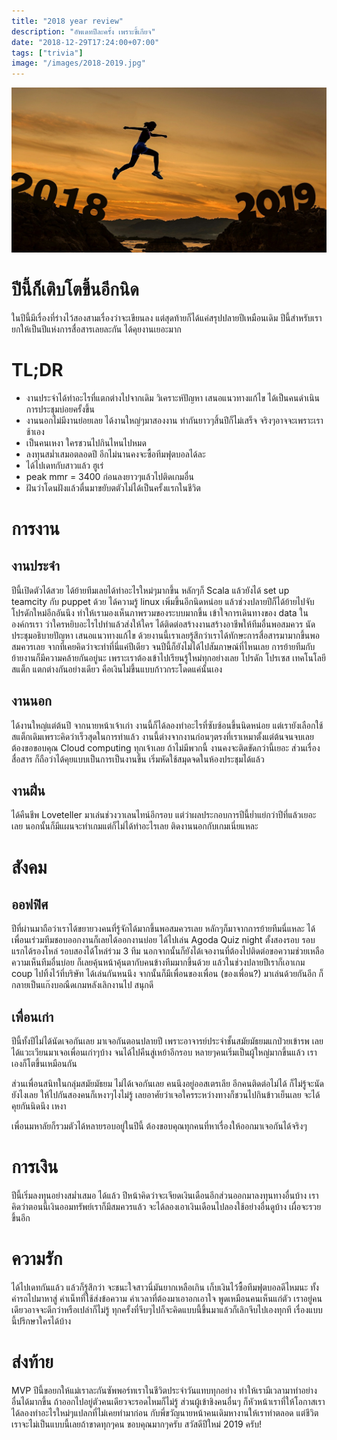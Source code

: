 ```yaml
---
title: "2018 year review"
description: "อัพเดทปีละครั้ง เพราะขี้เกียจ"
date: "2018-12-29T17:24:00+07:00"
tags: ["trivia"]
image: "/images/2018-2019.jpg"
---
```

![cover](/images/2018-2019.jpg)
# ปีนี้ก็เติบโตขึ้นอีกนิด
ในปีนี้มีเรื่องที่ร่างไว้สองสามเรื่องว่าจะเขียนลง แต่สุดท้ายก็ได้แค่สรุปปลายปีเหมือนเดิม ปีนี้สำหรับเรายกให้เป็นปีแห่งการสื่อสารเลยละกัน ได้คุยงานเยอะมาก

# TL;DR
- งานประจำได้ทำอะไรที่แตกต่างไปจากเดิม วิเคราะห์ปัญหา เสนอแนวทางแก้ไข ได้เป็นคนดำเนินการประชุมบ่อยครั้งขึ้น
- งานนอกไม่มีงานย่อยเลย ได้งานใหญ่ๆมาสองงาน ทำกันยาวๆสิ้นปีก็ไม่เสร็จ จริงๆอาจจะเพราะเราช้าเอง
- เป็นคนเหงา ใครชวนไปกินไหนไปหมด
- ลงทุนสม่ำเสมอตลอดปี อีกไม่นานคงจะซื้อทีมฟุตบอลได้ละ
- ได้ไปเดทกับสาวแล้ว ฮูเร่
- peak mmr = 3400 ก่อนลงยาวๆแล้วไปติดเกมอื่น
- ฝันว่าโดนฝังแล้วตื่นมาขยับตตัวไม่ได้เป็นครั้งแรกในชีวิต

# การงาน
## งานประจำ
ปีนี้เปิดตัวได้สวย ได้ย้ายทีมเลยได้ทำอะไรใหม่ๆมากขึ้น หลักๆก็ Scala แล้วยังได้ set up teamcity กับ puppet ด้วย ได้ความรู้ linux เพิ่มขึ้นอีกนิดหน่อย แล้วช่วงปลายปีก็ได้ย้ายไปจับโปรดักใหม่อีกอันนึง ทำให้เรามองเห็นภาพรวมของระบบมากขึ้น เข้าใจการเดินทางของ data ในองค์กรเรา ว่าใครหยิบอะไรไปทำแล้วส่งให้ใคร ได้ติดต่อสร้างงานสร้างอาชีพให้ทีมอื่นพอสมควร นัดประชุมอธิบายปัญหา เสนอแนวทางแก้ไข ด้วยงานนี้เราเลยรู้สึกว่าเราได้ทักษะการสื่อสารมามากขึ้นพอสมควรเลย จากที่เคยคิดว่าจะทำที่นี่แค่ปีเดียว จนปีนี้ก็ยังไม่ได้ไปสัมภาษณ์ที่ไหนเลย การย้ายทีมกับย้ายงานก็มีความคล้ายกันอยู่นะ เพราะเราต้องเข้าไปเรียนรู้ใหม่ทุกอย่างเลย โปรดัก โปรเซส เทคโนโลยีสแต็ก แตกต่างกันอย่างเดียว คือเงินไม่ขึ้นแบบก้าวกระโดดแค่นั้นเอง

## งานนอก
ได้งานใหญ่แต่ต้นปี จากนายหน้าเจ้าเก่า งานนี้ก็ได้ลองทำอะไรที่ซับซ้อนขึ้นนิดหน่อย แต่เรายังเลือกใช้สแต็กเดิมเพราะคิดว่าเร็วสุดในการทำแล้ว งานนี้ต่างจากงานก่อนๆตรงที่เราเหมาตั้งแต่ต้นจนจบเลย ต้องขอขอบคุณ Cloud computing ทุกเจ้าเลย ถ้าไม่มีพวกนี้ งานคงจะติดขัดกว่านี้เยอะ ส่วนเรื่องสื่อสาร ก็ถือว่าได้คุยแบบเป็นการเป็นงานขึ้น เริ่มหัดใช้สมุดจดในห้องประชุมได้แล้ว

## งานฝิ่น
ได้คืนชีพ Loveteller มาเล่นช่วงวาเลนไทน์อีกรอบ แต่ว่าผลประกอบการปีนี้ย่ำแย่กว่าปีที่แล้วเยอะเลย นอกนั้นก็มีแผนจะทำเกมแต่ก็ไม่ได้ทำอะไรเลย ติดงานนอกกับเกมเนี่ยแหละ

# สังคม
## ออฟฟิศ
ปีที่ผ่านมาถือว่าเราได้ขยายวงคนที่รู้จักได้มากขึ้นพอสมควรเลย หลักๆก็มาจากการย้ายทีมนี่แหละ ได้เพื่อนเร่วมทีมชอบออกงานก็เลยได้ออกงานบ่อย ได้ไปเล่น Agoda Quiz night ตั้งสองรอบ รอบแรกได้รองโหล่ รอบสองได้โหล่ร่วม 3 ทีม นอกจากนั้นก็ยังได้เจองานที่ต้องไปติดต่อขอความช่วยเหลือความเห็นทีมอื่นบ่อย ก็เลยคุ้นหน้าคุ้นตากับคนข้างทีมมากขึ้นด้วย แล้วในช่วงปลายปีเราก็เอาเกม coup ไปทิ้งไว้ที่บริษัท ได้เล่นกันหนนึง จากนั้นก็มีเพื่อนของเพื่อน (ของเพื่อน?) มาเล่นด้วยกันอีก ก็กลายเป็นแก๊งบอณืดเกมหลังเลิกงานไป สนุกดี

## เพื่อนเก่า
ปีนี้ทั้งปีไม่ได้นัดเจอกันเลย มาเจอกันตอนปลายปี เพราะอาจารย์ประจำชั้นสมัยมัธยมแกป่วยเข้ารพ เลยได้แวะเวียนมาเจอเพื่อนเก่าๆบ้าง จนได้ไปคืนสู่เหย้าอีกรอบ หลายๆคนเริ่มเป็นผู้ใหญ่มากขึ้นแล้ว เราเองก็โตขึ้นเหมือนกัน 

ส่วนเพื่อนสนิทในกลุ่มสมัยมัธยม ไม่ได้เจอกันเลย คนนึงอยู่ออสเตรเลีย อีกคนติดต่อไม่ได้ ก็ไม่รู้จะนัดยังไงเลย ให้ไปกันสองคนก็เหงาๆไงไม่รู้ เลยอาศัยว่าเจอใครระหว่างทางก็ชวนไปกินข้าวเย็นเลย จะได้คุยกันนิดนึง เหงา

เพื่อนมหาลัยก็รวมตัวได้หลายรอบอยู่ในปีนี้ ต้องขอบคุณทุกคนที่หาเรื่องให้ออกมาเจอกันได้จริงๆ

# การเงิน
ปีนี้เริ่มลงทุนอย่างสม่ำเสมอ ได้แล้ว ปีหน้าคิดว่าจะเจียดเงินเดือนอีกส่วนออกมาลงทุนทางอื่นบ้าง เราคิดว่าตอนนี้เงินออมทรัพย์เราก็มีสมควรแล้ว จะได้ลองเอาเงินเดือนไปลองใช้อย่างอื่นดูบ้าง เผื่อจะรวยขึ้นอีก

# ความรัก 
ได้ไปเดทกันแล้ว แล้วก็รู้สึกว่า จะชนะใจสาวนี่มันยากเหลือเกิน เก็บเงินไว้ซื้อทีมฟุตบอลดีไหมนะ ทั้งค่ารถไปมาหาสู่ ค่าเน็ทที่ใช้ส่งข้อความ ค่าเวลาที่ต้องมาเอาอกเอาใจ พูดเหมือนคนเห็นแก่ตัว เราอยู่คนเดียวอาจจะดีกว่าหรือเปล่าก็ไม่รู้ ทุกครั้งที่จีบๆไปก็จะคิดแบบนี้ขึ้นมาแล้วก็เลิกจีบไปเองทุกที เรื่องแบบนี้ปรึกษาใครได้บ้าง

# ส่งท้าย
MVP ปีนี้ขอยกให้แม่เราละกันซัพพอร์ทเราในชีวิตประจำวันแทบทุกอย่าง ทำให้เรามีเวลามาทำอย่างอื่นได้มากขึ้น ถ้าออกไปอยู่ตัวคนเดียวจะรอดไหมก็ไม่รู้ ส่วนผู้เข้าชิงคนอื่นๆ ก็หัวหน้าเราที่ให้โอกาสเราได้ลองทำอะไรใหม่ๆแปลกที่ไม่เคยทำมาก่อน กับพี่ขวัญนายหน้าคนเดิมหางานให้เราทำตลอด แต่ชีวิตเราจะไม่เป็นแบบนี้เลยถ้าขาดทุกๆคน ขอบคุณมากๆครับ สวัสดีปีใหม่ 2019 ครับ!